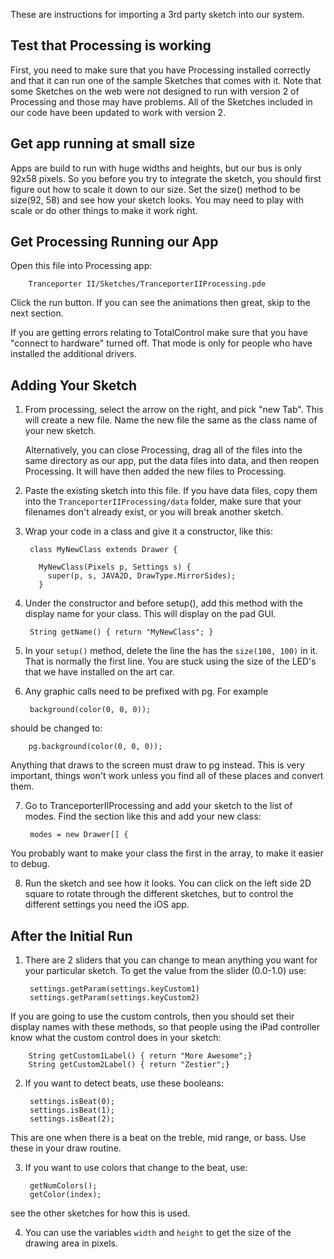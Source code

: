 These are instructions for importing a 3rd party sketch into our system. 

## Test that Processing is working
First, you need to make sure that you have Processing installed correctly and that it can run
one of the sample Sketches that comes with it. Note that some Sketches on the web were not
designed to run with version 2 of Processing and those may have problems. All of the Sketches
included in our code have been updated to work with version 2. 

## Get app running at small size

Apps are build to run with huge widths and heights, but our bus is only 92x58 pixels. So you before
you try to integrate the sketch, you should first figure out how to scale it down to our size. 
Set the size() method to be size(92, 58) and see how your sketch looks. You may need to play with scale or do other
things to make it work right. 

## Get Processing Running our App

Open this file into Processing app:

        Tranceporter II/Sketches/TranceporterIIProcessing.pde
Click the run button. If you can see the animations then great, skip to the next section. 

If you are getting errors relating to TotalControl make sure that you have "connect to hardware"
turned off. That mode is only for people who have installed the additional drivers. 

## Adding Your Sketch

1. From processing, select the arrow on the right, and pick "new Tab". 
This will create a new file. Name the new file the same as the class 
name of your new sketch. <p/>
Alternatively, you can close Processing, drag all of the files into 
the same directory as our app, put the data files into data, and then 
reopen Processing. It will have then added the new files to Processing. 

2. Paste the existing sketch into this file. 
If you have data files, copy them into the `TranceporterIIProcessing/data` 
folder, make sure that your filenames don't already exist, or you will 
break another sketch. 

3. Wrap your code in a class and give it a constructor, like this: 

        class MyNewClass extends Drawer {
        
          MyNewClass(Pixels p, Settings s) {
            super(p, s, JAVA2D, DrawType.MirrorSides);
          }

4. Under the constructor and before setup(), add this method with the 
display name for your class. This will display on the pad  GUI. 

        String getName() { return "MyNewClass"; }

5. In your `setup()` method, delete the line the has the `size(100, 100)` in it.
That is normally the first line. You are stuck using the size of the 
LED's that we have installed on the art car. 

6. Any graphic calls need to be prefixed with pg.  For example

        background(color(0, 0, 0));
should be changed to:

        pg.background(color(0, 0, 0));
Anything that draws to the screen must draw to pg instead. This is
very important, things won't work unless you find all of these places
and convert them. 

7. Go to TranceporterIIProcessing and add your sketch to the list of 
modes. Find the section like this and add your new class:

        modes = new Drawer[] {
You probably want to make your class the first in the array, to make 
it easier to debug. 

8. Run the sketch and see how it looks. You can click on the 
left side 2D square to rotate through the different sketches, 
but to control the different settings you need the iOS app. 

## After the Initial Run

1. There are 2 sliders that you can change to mean anything you want 
for your particular sketch. To get the value from the slider (0.0-1.0) 
use:
 	
        settings.getParam(settings.keyCustom1)
        settings.getParam(settings.keyCustom2)
If you are going to use the custom controls, then you should set 
their display names with these methods, so that people using the 
iPad controller know what the custom control does in your sketch: 

        String getCustom1Label() { return "More Awesome";}
        String getCustom2Label() { return "Zestier";}
 	
 
2. If you want to detect beats, use these booleans: 

        settings.isBeat(0);
        settings.isBeat(1);
        settings.isBeat(2);
This are one when there is a beat on the treble, mid range, or bass. 
Use these in your draw routine.

3. If you want to use colors that change to the beat, use: 

        getNumColors();
        getColor(index);
see the other sketches for how this is used. 

4. You can use the variables `width` and `height` to get the size 
of the drawing area in pixels. 



